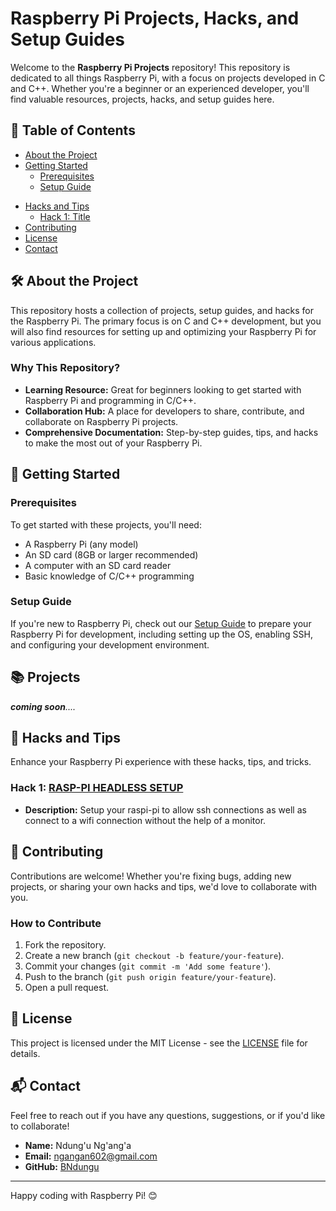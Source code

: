 # Raspberry Pi Projects, Hacks, and Setup Guides

Welcome to the **Raspberry Pi Projects** repository! This repository is dedicated to all things Raspberry Pi, with a focus on projects developed in C and C++. Whether you're a beginner or an experienced developer, you'll find valuable resources, projects, hacks, and setup guides here.

## 📖 Table of Contents
- [About the Project](#about-the-project)
- [Getting Started](#getting-started)
  - [Prerequisites](#prerequisites)
  - [Setup Guide](#setup-guide)
<!-- - [Projects](#projects)
  - [Project 1: Title](#project-1-title)
  - [Project 2: Title](#project-2-title)
  - [...](#) -->
- [Hacks and Tips](#hacks-and-tips)
  - [Hack 1: Title](#hack-1-title)
  <!-- - [Tip 1: Title](#tip-1-title) -->
- [Contributing](#contributing)
- [License](#license)
- [Contact](#contact)

## 🛠️ About the Project
This repository hosts a collection of projects, setup guides, and hacks for the Raspberry Pi. The primary focus is on C and C++ development, but you will also find resources for setting up and optimizing your Raspberry Pi for various applications.

### Why This Repository?
- **Learning Resource:** Great for beginners looking to get started with Raspberry Pi and programming in C/C++.
- **Collaboration Hub:** A place for developers to share, contribute, and collaborate on Raspberry Pi projects.
- **Comprehensive Documentation:** Step-by-step guides, tips, and hacks to make the most out of your Raspberry Pi.

## 🚀 Getting Started

### Prerequisites
To get started with these projects, you'll need:
- A Raspberry Pi (any model)
- An SD card (8GB or larger recommended)
- A computer with an SD card reader
- Basic knowledge of C/C++ programming

### Setup Guide
If you're new to Raspberry Pi, check out our [Setup Guide](setup/headless_setup.md) to prepare your Raspberry Pi for development, including setting up the OS, enabling SSH, and configuring your development environment.

## 📚 Projects

_**coming soon**...._
<!-- Explore a variety of projects that demonstrate the power of Raspberry Pi combined with C and C++.

### Project 1: [Title](link_to_project_1)
- **Description:** Brief description of the project.
- **Key Features:** Highlights of what the project does.
- **Instructions:** Link to detailed setup and usage instructions.

### Project 2: [Title](link_to_project_2)
- **Description:** Brief description of the project.
- **Key Features:** Highlights of what the project does.
- **Instructions:** Link to detailed setup and usage instructions.

_(Add more projects as they are developed)_ -->

## 🧩 Hacks and Tips
Enhance your Raspberry Pi experience with these hacks, tips, and tricks.

### Hack 1: [RASP-PI HEADLESS SETUP](setup/headless_setup.md)
- **Description:** Setup your raspi-pi to allow ssh connections as well as connect to a wifi connection without the help of a monitor.


<!-- ### Tip 1: [Title](link_to_tip_1)
- **Description:** Brief description of the tip.
- **Steps:** Link to detailed steps on how to apply the tip.

_(Add more hacks and tips as they are documented)_ -->

## 🤝 Contributing
Contributions are welcome! Whether you're fixing bugs, adding new projects, or sharing your own hacks and tips, we'd love to collaborate with you.

### How to Contribute
1. Fork the repository.
2. Create a new branch (`git checkout -b feature/your-feature`).
3. Commit your changes (`git commit -m 'Add some feature'`).
4. Push to the branch (`git push origin feature/your-feature`).
5. Open a pull request.


## 📄 License
This project is licensed under the MIT License - see the [LICENSE](LICENSE) file for details.

## 📬 Contact
Feel free to reach out if you have any questions, suggestions, or if you'd like to collaborate!

- **Name:** Ndung'u Ng'ang'a
- **Email:** ngangan602@gmail.com
- **GitHub:** [BNdungu](https://github.com/BNdungu)

---

Happy coding with Raspberry Pi! 😊
